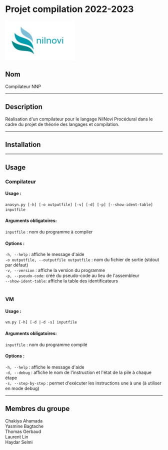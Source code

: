 # Projet compilation 2022-2023
![Logo nilnovi](logo-nilnovi.png)
## Nom
Compilateur NNP

---

## Description
Réalisation d'un compilateur pour le langage NilNovi Procédural dans le cadre du projet de théorie des langages et compilation.

---

## Installation

---

## Usage

### Compilateur
#### Usage :
```
anasyn.py [-h] [-o outputfile] [-v] [-d] [-p] [--show-ident-table] inputfile
```
#### Arguments obligatoires:
`inputfile` : nom du programme à compiler
#### Options :
`-h, --help` : affiche le message d'aide  
`-o outputfile, --outputfile outputfile` : nom du fichier de sortie (stdout par défaut)  
`-v, --version` : affiche la version du programme  
`-p, --pseudo-code`: créé du pseudo-code au lieu de l'assembleur  
`--show-ident-table`: affiche la table des identificateurs  
&nbsp;

### VM
#### Usage :
```
vm.py [-h] [-d |-d -s] inputfile
```

#### Arguments obligatoires:  
`inputfile` : nom du programme compilé  

#### Options :  
`-h, --help` : affiche le message d'aide  
`-d, --debug` : affiche le nom de l'instruction et l'état de la pile à chaque étape  
`-s, --step-by-step` : permet d'exécuter les instructions une à une (à utiliser en mode debug)  

---

## Membres du groupe
Chakiya Ahamada  
Yasmine Bagtache  
Thomas Gerbaud  
Laurent Lin  
Haydar Selmi  

